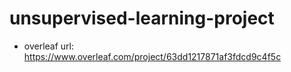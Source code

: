 # unsupervised-learning-project

- overleaf url: https://www.overleaf.com/project/63dd1217871af3fdcd9c4f5c
